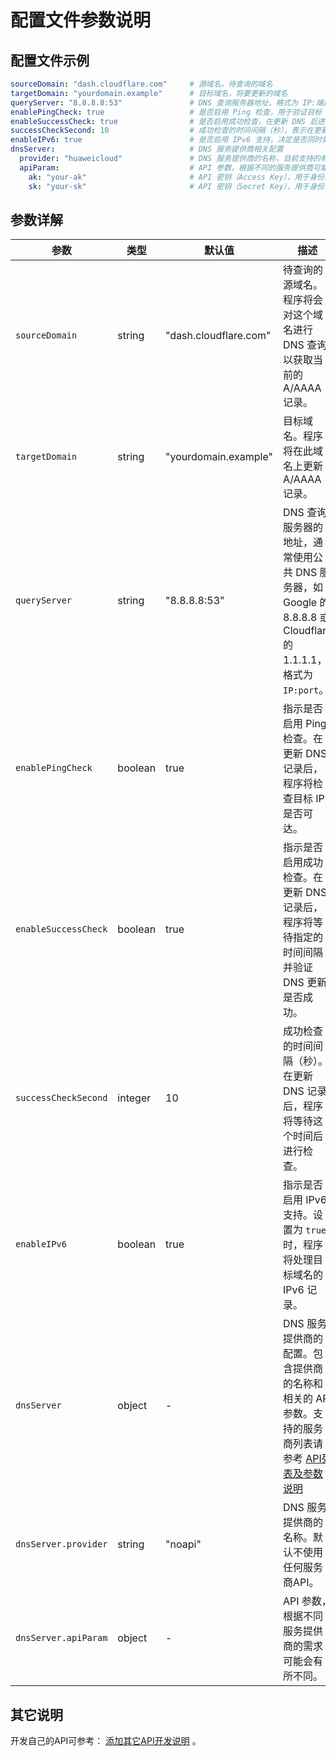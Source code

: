 # 配置文件参数说明

## 配置文件示例

```yaml
sourceDomain: "dash.cloudflare.com"     # 源域名，待查询的域名
targetDomain: "yourdomain.example"      # 目标域名，将要更新的域名
queryServer: "8.8.8.8:53"               # DNS 查询服务器地址，格式为 IP:端口
enablePingCheck: true                   # 是否启用 Ping 检查，用于验证目标 IP 是否可达
enableSuccessCheck: true                # 是否启用成功检查，在更新 DNS 后进行验证
successCheckSecond: 10                  # 成功检查的时间间隔（秒），表示在更新后等待多少秒进行检查
enableIPv6: true                        # 是否启用 IPv6 支持，决定是否同时处理 IPv6 记录
dnsServer:                              # DNS 服务提供商相关配置
  provider: "huaweicloud"               # DNS 服务提供商的名称，目前支持的有 "huaweicloud"
  apiParam:                             # API 参数，根据不同的服务提供商可能会有所不同
    ak: "your-ak"                       # API 密钥（Access Key），用于身份验证
    sk: "your-sk"                       # API 密钥（Secret Key），用于身份验证
```

## 参数详解

| 参数                 | 类型    | 默认值                | 描述                                                         |
| -------------------- | ------- | --------------------- | ------------------------------------------------------------ |
| `sourceDomain`       | string  | "dash.cloudflare.com" | 待查询的源域名。程序将会对这个域名进行 DNS 查询以获取当前的 A/AAAA 记录。 |
| `targetDomain`       | string  | "yourdomain.example"  | 目标域名。程序将在此域名上更新 A/AAAA 记录。                 |
| `queryServer`        | string  | "8.8.8.8:53"          | DNS 查询服务器的地址，通常使用公共 DNS 服务器，如 Google 的 8.8.8.8 或 Cloudflare 的 1.1.1.1，格式为 `IP:port`。 |
| `enablePingCheck`    | boolean | true                  | 指示是否启用 Ping 检查。在更新 DNS 记录后，程序将检查目标 IP 是否可达。 |
| `enableSuccessCheck` | boolean | true                  | 指示是否启用成功检查。在更新 DNS 记录后，程序将等待指定的时间间隔并验证 DNS 更新是否成功。 |
| `successCheckSecond` | integer | 10                    | 成功检查的时间间隔（秒）。在更新 DNS 记录后，程序将等待这个时间后进行检查。 |
| `enableIPv6`         | boolean | true                  | 指示是否启用 IPv6 支持。设置为 `true` 时，程序将处理目标域名的 IPv6 记录。 |
| `dnsServer`          | object  | -                     | DNS 服务提供商的配置。包含提供商的名称和相关的 API 参数。支持的服务商列表请参考 [API列表及参数说明](./API列表及参数说明.md) |
| `dnsServer.provider` | string  | "noapi"               | DNS 服务提供商的名称。默认不使用任何服务商API。              |
| `dnsServer.apiParam` | object  | -                     | API 参数，根据不同服务提供商的需求可能会有所不同。           |

## 其它说明

开发自己的API可参考： [添加其它API开发说明](./添加其它API开发说明.md) 。
